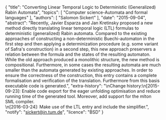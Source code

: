 {
    "title": "Converting Linear Temporal Logic to Deterministic (Generalized) Rabin Automata",
    "topics": [
        "Computer science-Automata and formal languages"
    ],
    "authors": [
        "Salomon Sickert"
    ],
    "date": "2015-09-04",
    "abstract": "Recently, Javier Esparza and Jan Kretinsky proposed a new method directly translating linear temporal logic (LTL) formulas to deterministic (generalized) Rabin automata. Compared to the existing approaches of constructing a non-deterministic Buechi-automaton in the first step and then applying a determinization procedure (e.g. some variant of Safra's construction) in a second step, this new approach preservers a relation between the formula and the states of the resulting automaton. While the old approach produced a monolithic structure, the new method is compositional. Furthermore, in some cases the resulting automata are much smaller than the automata generated by existing approaches. In order to ensure the correctness of the construction, this entry contains a complete formalisation and verification of the translation. Furthermore from this basis executable code is generated.",
    "extra-history": "\nChange history:\n[2015-09-23]: Enable code export for the eager unfolding optimisation and reduce running time of the generated tool. Moreover, add support for the mlton SML compiler.<br>\n[2016-03-24]: Make use of the LTL entry and include the simplifier.",
    "notify": "sickert@in.tum.de",
    "licence": "BSD"
}